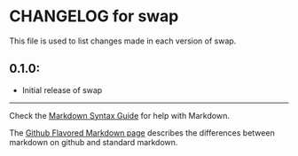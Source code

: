 # CHANGELOG for swap

This file is used to list changes made in each version of swap.

## 0.1.0:

* Initial release of swap

- - -
Check the [Markdown Syntax Guide](http://daringfireball.net/projects/markdown/syntax) for help with Markdown.

The [Github Flavored Markdown page](http://github.github.com/github-flavored-markdown/) describes the differences between markdown on github and standard markdown.
